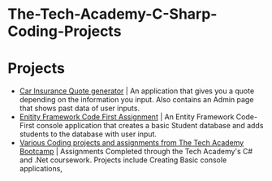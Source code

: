 # The-Tech-Academy-C-Sharp-Coding-Projects

Projects
=======
* [Car Insurance Quote generator](https://github.com/Waderjohnson/The-Tech-Academy-Basic-C-Sharp-Projects/tree/main/CarInsurance/CarInsurance) | An application that gives you a quote depending on the information you input. Also contains an Admin page that shows past data of user inputs.
* [Enitity Framework Code First Assignment](https://github.com/Waderjohnson/The-Tech-Academy-Basic-C-Sharp-Projects/tree/main/StudentFinalChallenge) | An Entity Framework Code-First console application that creates a basic Student database and adds students to the database with user input.
* [Various Coding projects and assignments from The Tech Academy Bootcamp](https://github.com/Waderjohnson/The-Tech-Academy-Basic-C-Sharp-Projects) | Assignments Completed through the Tech Academy's C# and .Net coursework. Projects include Creating Basic console applications,  
